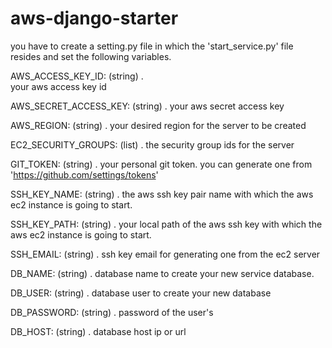 # aws-django-starter

you have to create a setting.py file in which the 'start_service.py' file resides and set the following variables.

AWS_ACCESS_KEY_ID: (string) .  
  your aws access key id

AWS_SECRET_ACCESS_KEY: (string) . 
  your aws secret access key

AWS_REGION: (string) . 
  your desired region for the server to be created

EC2_SECURITY_GROUPS: (list) . 
  the security group ids for the server

GIT_TOKEN: (string) . 
  your personal git token. you can generate one from 'https://github.com/settings/tokens'

SSH_KEY_NAME: (string) . 
  the aws ssh key pair name with which the aws ec2 instance is going to start.

SSH_KEY_PATH: (string) . 
  your local path of the aws ssh key with which the aws ec2 instance is going to start.

SSH_EMAIL: (string) . 
  ssh key email for generating one from the ec2 server

DB_NAME: (string) . 
  database name to create your new service database.

DB_USER: (string) . 
  database user to create your new database

DB_PASSWORD: (string) . 
  password of the user's

DB_HOST: (string) . 
  database host ip or url
